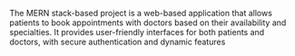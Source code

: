 The MERN stack-based project is a web-based application that allows patients to book appointments with
doctors based on their availability and specialties. It provides user-friendly interfaces for both patients and
doctors, with secure authentication and dynamic features
